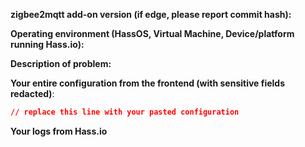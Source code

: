 <!-- READ THIS FIRST:
- This issue tracker is for problems with the zigbee2mqtt add-on, not for problems or bugs with zigbee2mqtt itself.
- If your issue is about a specific zigbee device, it probably belongs in the zigbee2mqtt issue tracker (https://github.com/Koenkk/zigbee2mqtt). Consider posting your issue there first.
- If your issue occurs during after zigbee2mqtt has initialized succesfully, it is less likely to be a problem with the add-on. Consider if your question could be better answered within the zigbee2mqtt repository.
-->

**zigbee2mqtt add-on version (if edge, please report commit hash):**

**Operating environment (HassOS, Virtual Machine, Device/platform running Hass.io):**
<!--
Please provide details about your environment.
-->


**Description of problem:**


**Your entire configuration from the frontend (with sensitive fields redacted)**:
```json
// replace this line with your pasted configuration
```


**Your logs from Hass.io**



